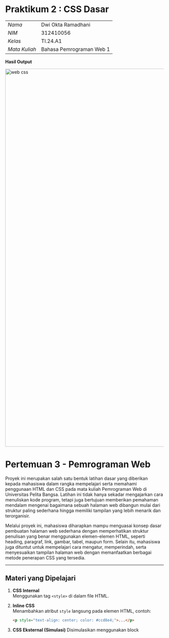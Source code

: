 # Praktikum 2 : CSS Dasar

|                |                    |
| -------------- | ------------------ |
|      _Nama_    | Dwi Okta Ramadhani |
|      _NIM_     |      312410056     |
|     _Kelas_    |      TI.24.A1      |
|  _Mata Kuliah_ | Bahasa Pemrograman Web 1 |

**Hasil Output**

<img width="1920" height="1200" alt="web css" src="https://github.com/user-attachments/assets/9ff22525-0742-4f7c-8c7e-1f1473b22e4c" />



# Pertemuan 3 - Pemrograman Web

Proyek ini merupakan salah satu bentuk latihan dasar yang diberikan kepada mahasiswa dalam rangka mempelajari serta memahami penggunaan HTML dan CSS pada mata kuliah Pemrograman Web di Universitas Pelita Bangsa. Latihan ini tidak hanya sekadar mengajarkan cara menuliskan kode program, tetapi juga bertujuan memberikan pemahaman mendalam mengenai bagaimana sebuah halaman web dibangun mulai dari struktur paling sederhana hingga memiliki tampilan yang lebih menarik dan terorganisir.

Melalui proyek ini, mahasiswa diharapkan mampu menguasai konsep dasar pembuatan halaman web sederhana dengan memperhatikan struktur penulisan yang benar menggunakan elemen-elemen HTML, seperti heading, paragraf, link, gambar, tabel, maupun form. Selain itu, mahasiswa juga dituntut untuk mempelajari cara mengatur, memperindah, serta menyesuaikan tampilan halaman web dengan memanfaatkan berbagai metode penerapan CSS yang tersedia.

---

## Materi yang Dipelajari
1. **CSS Internal**  
   Menggunakan tag `<style>` di dalam file HTML.
   
2. **Inline CSS**  
   Menambahkan atribut `style` langsung pada elemen HTML, contoh:
   ```html
   <p style="text-align: center; color: #ccd8e4;">...</p>
3. **CSS Eksternal (Simulasi)**
Disimulasikan menggunakan block <style> kedua, meskipun seharusnya dipisah dalam file .css.

4. **Selector CSS**

ID Selector → #intro

Class Selector → .button, .btn-primary

Tag Selector → h1, nav, p

**Penjelasan Code**
```python
<!DOCTYPE html>
<html lang="id">
<head>
    <meta charset="UTF-8">
    <meta name="viewport" content="width=device-width, initial-scale=1.0">
    <title>CSS Dasar</title>
    
    <!-- CSS Internal -->
    <style>
        body {
            font-family: 'Open Sans', sans-serif;
            margin: 0;
            padding: 0;
            background-color: #f5f5f5;
        }
        
        header {
            min-height: 80px;
            border-bottom: 1px solid #77CCEF;
            background-color: white;
        }
        
        h1 {
            font-size: 24px;
            color: #0F189F;
            text-align: center;
            padding: 20px 10px;
            margin: 0;
        }
        
        h1 i {
            color: #6d6a6b;
        }
        
        #intro {
            background: #1271d6;
            border: 1px solid #fa0aa2;
            min-height: 100px;
            padding: 10px;
            margin: 20px;
            border-radius: 5px;
        }
        
        #intro h1 {
            text-align: left;
            border: 0;
            color: #fff;
            padding: 10px 0;
        }
        
        #intro p {
            color: white;
            line-height: 1.5;
        }
        
        .button {
            padding: 15px 20px;
            background: #bebcbd;
            color: #fff;
            display: inline-block;
            margin: 10px;
            text-decoration: none;
            border-radius: 4px;
        }
        
        .btn-primary {
            background: #E42A42;
        }
        
        .btn-primary:hover {
            background: #c21830;
        }
    </style>
    
    <!-- CSS Eksternal (disimulasikan dalam style tag) -->
    <style>
        /* Simulasi CSS Eksternal */
        nav {
            background: #d61073;
            color: #fff;
            padding: 10px;
        }
        
        nav a {
            color: #fff;
            text-decoration: none;
            padding: 10px 20px;
            display: inline-block;
        }
        
        nav .active,
        nav a:hover {
            background: #08E8BA;
        }
    </style>
</head>
<body>
    <header>
        <h1>CSS Internal dan <i>Inline CSS</i></h1>
    </header>
    
    <nav>
        <a href="lab2_css_dasar.html">CSS Dasar</a>
        <a href="lab2_css_eksternal.html">CSS Eksternal</a>
        <a href="lab1_tag_dasar.html">HTML Dasar</a>
    </nav>
    
    <!-- CSS ID Selector -->
    <div id="intro">
        <h1>Hello World</h1>
        <!-- Inline CSS pada paragraf -->
        <p style="text-align: center; color: #ccd8e4;">
            Kami sedang belajar HTML dan CSS dasar, pada mata kuliah <b>Pemrograman Web</b> di <i>Universitas Pelita Bangsa</i>. 
            Pelajaran pertama yang kami dapat adalah membuat tampilan web sederhana dalam rangka mengenal tag-tag dasar HTML dan CSS.
        </p>
        <!-- CSS Class Selector -->
        <a class="button btn-primary" href="#intro">Informasi selengkapnya.</a>
    </div>
</body>
</html>
```
### Terimakasih
